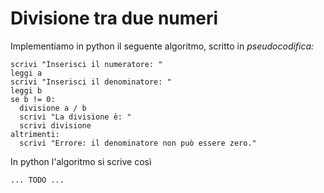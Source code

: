 # Divisione tra due numeri

Implementiamo in python il seguente algoritmo, scritto in *pseudocodifica:*

```
scrivi "Inserisci il numeratore: "
leggi a
scrivi "Inserisci il denominatore: "
leggi b
se b != 0:
  divisione a / b
  scrivi "La divisione è: "
  scrivi divisione
altrimenti:
  scrivi "Errore: il denominatore non può essere zero."
```

In python l'algoritmo si scrive così

```
... TODO ...
```
